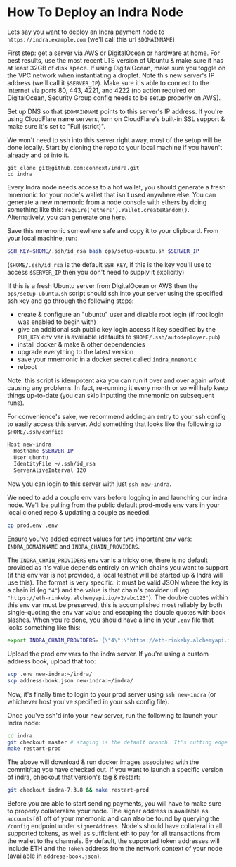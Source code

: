# How To Deploy an Indra Node

Lets say you want to deploy an Indra payment node to `https://indra.example.com` (we'll call this url `$DOMAINNAME`)

First step: get a server via AWS or DigitalOcean or hardware at home. For best results, use the most recent LTS version of Ubuntu & make sure it has at least 32GB of disk space. If using DigitalOcean, make sure you toggle on the VPC network when instantiating a droplet. Note this new server's IP address (we'll call it `$SERVER_IP`). Make sure it's able to connect to the internet via ports 80, 443, 4221, and 4222 (no action required on DigitalOcean, Security Group config needs to be setup properly on AWS).

Set up DNS so that `$DOMAINNAME` points to this server's IP address. If you're using CloudFlare name servers, turn on CloudFlare's built-in SSL support & make sure it's set to "Full (strict)".

We won't need to ssh into this server right away, most of the setup will be done locally. Start by cloning the repo to your local machine if you haven't already and `cd` into it.

```
git clone git@github.com:connext/indra.git
cd indra
```

Every Indra node needs access to a hot wallet, you should generate a fresh mnemonic for your node's wallet that isn't used anywhere else. You can generate a new mnemonic from a node console with ethers by doing something like this: `require('ethers').Wallet.createRandom()`. Alternatively, you can generate one [here](https://iancoleman.io/bip39/).

Save this mnemonic somewhere safe and copy it to your clipboard. From your local machine, run:

```bash
SSH_KEY=$HOME/.ssh/id_rsa bash ops/setup-ubuntu.sh $SERVER_IP
```

(`$HOME/.ssh/id_rsa` is the default `SSH_KEY`, if this is the key you'll use to access `$SERVER_IP` then you don't need to supply it explicitly)

If this is a fresh Ubuntu server from DigitalOcean or AWS then the `ops/setup-ubuntu.sh` script should ssh into your server using the specified ssh key and go through the following steps:

- create & configure an "ubuntu" user and disable root login (if root login was enabled to begin with)
- give an additional ssh public key login access if key specified by the `PUB_KEY` env var is available (defaults to `$HOME/.ssh/autodeployer.pub`)
- install docker & make & other dependencies
- upgrade everything to the latest version
- save your mnemonic in a docker secret called `indra_mnemonic`
- reboot

Note: this script is idempotent aka you can run it over and over again w/out causing any problems. In fact, re-running it every month or so will help keep things up-to-date (you can skip inputting the mnemonic on subsequent runs).

For convenience's sake, we recommend adding an entry to your ssh config to easily access this server. Add something that looks like the following to `$HOME/.ssh/config`:

```bash
Host new-indra
  Hostname $SERVER_IP
  User ubuntu
  IdentityFile ~/.ssh/id_rsa
  ServerAliveInterval 120
```

Now you can login to this server with just `ssh new-indra`.

We need to add a couple env vars before logging in and launching our indra node. We'll be pulling from the public default prod-mode env vars in your local cloned repo & updating a couple as needed.

```bash
cp prod.env .env
```

Ensure you've added correct values for two important env vars: `INDRA_DOMAINNAME` and `INDRA_CHAIN_PROVIDERS`.

The `INDRA_CHAIN_PROVIDERS` env var is a tricky one, there is no default provided as it's value depends entirely on which chains you want to support (if this env var is not provided, a local testnet will be started up & Indra will use this). The format is very specific: it must be valid JSON where the key is a chain id (eg `"4"`) and the value is that chain's provider url (eg `"https://eth-rinkeby.alchemyapi.io/v2/abc123"`). The double quotes within this env var must be preserved, this is accomplished most reliably by both single-quoting the env var value and escaping the double quotes with back slashes. When you're done, you should have a line in your `.env` file that looks something like this:

```bash
export INDRA_CHAIN_PROVIDERS='{\"4\":\"https://eth-rinkeby.alchemyapi.io/v2/abc123\"}'
```

Upload the prod env vars to the indra server. If you're using a custom address book, upload that too:

```bash
scp .env new-indra:~/indra/
scp address-book.json new-indra:~/indra/
```

Now, it's finally time to login to your prod server using `ssh new-indra` (or whichever host you've specified in your ssh config file).

Once you've ssh'd into your new server, run the following to launch your Indra node:

```bash
cd indra
git checkout master # staging is the default branch. It's cutting edge but maybe buggy.
make restart-prod
```

The above will download & run docker images associated with the commit/tag you have checked out. If you want to launch a specific version of indra, checkout that version's tag & restart:

```bash
git checkout indra-7.3.8 && make restart-prod
```

Before you are able to start sending payments, you will have to make sure to properly collateralize your node. The signer address is available as `accounts[0]` off of your mnemonic and can also be found by querying the `/config` endpoint under `signerAddress`. Node's should have collateral in all supported tokens, as well as sufficient eth to pay for all transactions from the wallet to the channels. By default, the supported token addresses will include ETH and the `Token` address from the network context of your node (available in `address-book.json`).
